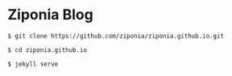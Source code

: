 # Ziponia Blog

```
$ git clone https://github.com/ziponia/ziponia.github.io.git

$ cd ziponia.github.io

$ jekyll serve
```
